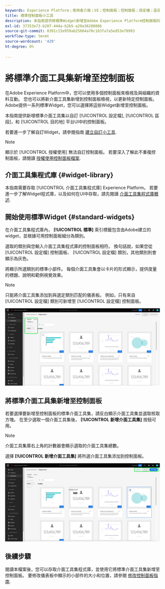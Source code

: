 ```yaml
---
keywords: Experience Platform；使用者介面；UI；控制面板；控制面板；設定檔；區段；目的地；授權使用
title: 標準控制面板小工具
description: 本指南提供將標準Widget新增至Adobe Experience Platform控制面板的逐步指示。
exl-id: 37353e73-b207-444a-b2b5-a20a3628086b
source-git-commit: 0391c15e959ab25604a70c163fa7a5ed53e78993
workflow-type: tm+mt
source-wordcount: '429'
ht-degree: 0%

---
```


# 將標準介面工具集新增至控制面板

在Adobe Experience Platform中，您可以使用多個控制面板來檢視及與組織的資料互動。 您也可以將新介面工具集新增到控制面板檢視，以更新特定控制面板。 Adobe提供一系列標準Widget，您可以選擇將這些Widget新增至控制面板。

本指南提供新增標準介面工具集以自訂 [!UICONTROL 設定檔], [!UICONTROL 區段]，和 [!UICONTROL 目的地] 平台UI中的控制面板。

若要進一步了解自訂Widget，請參閱指南 [建立自訂小工具](custom-widgets.md).

>[!NOTE]
>
>顯示於 [!UICONTROL 授權使用] 無法自訂控制面板。 若要深入了解此不重複控制面板，請閱讀 [授權使用控制面板檔案](../guides/license-usage.md).

## 介面工具集程式庫 {#widget-library}

本指南需要存取 [!UICONTROL 介面工具集程式庫] Experience Platform。 若要進一步了解Widget程式庫，以及如何在UI中存取，請先閱讀 [介面工具集程式庫概述](widget-library.md).

## 開始使用標準Widget {#standard-widgets}

在介面工具集程式庫內， **[!UICONTROL 標準]** 索引標籤包含由Adobe建立的widget，並根據可用控制面板細分為類別。

選取的類別與您輸入介面工具集程式庫的控制面板相符。 換句話說，如果您從 [!UICONTROL 設定檔] 控制面板、 [!UICONTROL 設定檔] 類別，其他類別則會顯示為灰色。

將顯示所選類別的標準小部件。 每個介面工具集會以卡片的形式顯示，提供度量的標題、說明和範例視覺效果。

>[!NOTE]
>
>只能將介面工具集添加到與選定類別匹配的儀表板。 例如，只有來自 [!UICONTROL 設定檔] 類別可新增至 [!UICONTROL 設定檔] 控制面板。

![介面工具集庫工作區中，「標準」標籤和可用類別都突出顯示。](../images/customization/standard-widgets.png)

## 將標準介面工具集新增至控制面板

若要選擇要新增至控制面板的標準介面工具集，請反白顯示介面工具集並選取核取方塊。 在至少選取一個介面工具集後， **[!UICONTROL 新增介面工具集]** 按鈕可用。

>[!NOTE]
>
>介面工具集庫右上角的計數器會顯示選取的介面工具集總數。

選擇 **[!UICONTROL 新增介面工具集]** 將所選介面工具集添加到控制面板。

![選取了介面工具集的介面工作區，並反白顯示「新增介面工具集」和「取消」。](../images/customization/add-widget.png)

## 後續步驟

閱讀本檔案後，您可以存取介面工具集程式庫，並使用它將標準介面工具集新增至控制面板。 要修改儀表板中顯示的小部件的大小和位置，請參閱 [修改控制面板指南](modify.md).
